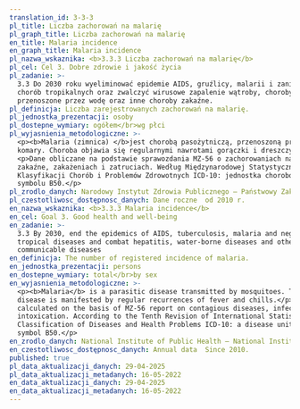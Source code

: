 ```yaml
---
translation_id: 3-3-3
pl_title: Liczba zachorowań na malarię
pl_graph_title: Liczba zachorowań na malarię
en_title: Malaria incidence
en_graph_title: Malaria incidence
pl_nazwa_wskaznika: <b>3.3.3 Liczba zachorowań na malarię</b>
pl_cel: Cel 3. Dobre zdrowie i jakość życia
pl_zadanie: >-
  3.3 Do 2030 roku wyeliminować epidemie AIDS, gruźlicy, malarii i zaniedbanych
  chorób tropikalnych oraz zwalczyć wirusowe zapalenie wątroby, choroby
  przenoszone przez wodę oraz inne choroby zakaźne.
pl_definicja: Liczba zarejestrowanych zachorowań na malarię.
pl_jednostka_prezentacji: osoby
pl_dostepne_wymiary: ogółem</br>wg płci
pl_wyjasnienia_metodologiczne: >-
  <p><b>Malaria (zimnica) </b>jest chorobą pasożytniczą, przenoszoną przez
  komary. Choroba objawia się regularnymi nawrotami gorączki i dreszczy.</p>
  <p>Dane obliczane na podstawie sprawozdania MZ-56 o zachorowaniach na choroby
  zakaźne, zakażeniach i zatruciach. Według Międzynarodowej Statystycznej
  Klasyfikacji Chorób i Problemów Zdrowotnych ICD-10: jednostka chorobowa o
  symbolu B50.</p>
pl_zrodlo_danych: Narodowy Instytut Zdrowia Publicznego – Państwowy Zakład Higieny
pl_czestotliwosc_dostępnosc_danych: Dane roczne  od 2010 r.
en_nazwa_wskaznika: <b>3.3.3 Malaria incidence</b>
en_cel: Goal 3. Good health and well-being
en_zadanie: >-
  3.3 By 2030, end the epidemics of AIDS, tuberculosis, malaria and neglected
  tropical diseases and combat hepatitis, water-borne diseases and other
  communicable diseases
en_definicja: The number of registered incidence of malaria.
en_jednostka_prezentacji: persons
en_dostepne_wymiary: total</br>by sex
en_wyjasnienia_metodologiczne: >-
  <p><b>Malaria</b> is a parasitic disease transmitted by mosquitoes. The
  disease is manifested by regular recurrences of fever and chills.</p><p> Data
  calculated on the basis of MZ-56 report on contagious diseases, infections and
  intoxication. According to the Tenth Revision of International Statistical
  Classification of Diseases and Health Problems ICD-10: a disease unit with the
  symbol B50.</p>
en_zrodlo_danych: National Institute of Public Health – National Institute of Hygiene
en_czestotliwosc_dostępnosc_danych: Annual data  Since 2010.
published: true
pl_data_aktualizacji_danych: 29-04-2025
pl_data_aktualizacji_metadanych: 16-05-2022
en_data_aktualizacji_danych: 29-04-2025
en_data_aktualizacji_metadanych: 16-05-2022
---
```

